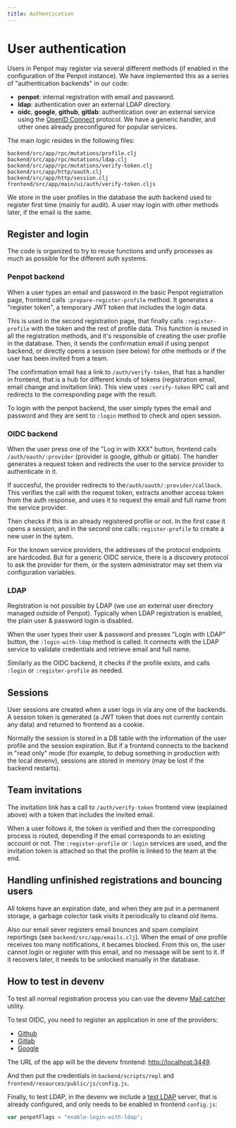 ```yaml
---
title: Authentication
---
```


# User authentication

Users in Penpot may register via several different methods (if enabled in the
configuration of the Penpot instance). We have implemented this as a series
of "authentication backends" in our code:

 * **penpot**: internal registration with email and password.
 * **ldap**: authentication over an external LDAP directory.
 * **oidc**, **google**, **github**, **gitlab**: authentication over an external
   service using the [OpenID Connect](https://openid.net/connect) protocol. We
   have a generic handler, and other ones already preconfigured for popular
   services.

The main logic resides in the following files:

```text
backend/src/app/rpc/mutations/profile.clj
backend/src/app/rpc/mutations/ldap.clj
backend/src/app/rpc/mutations/verify-token.clj
backend/src/app/http/oauth.clj
backend/src/app/http/session.clj
frontend/src/app/main/ui/auth/verify-token.cljs
```

We store in the user profiles in the database the auth backend used to register
first time (mainly for audit). A user may login with other methods later, if the
email is the same.

## Register and login

The code is organized to try to reuse functions and unify processes as much as
possible for the different auth systems.


### Penpot backend

When a user types an email and password in the basic Penpot registration page,
frontend calls <code class="language-clojure">:prepare-register-profile</code> method. It generates a "register
token", a temporary JWT token that includes the login data.

This is used in the second registration page, that finally calls
<code class="language-clojure">:register-profile</code> with the token and the rest of profile data. This function
is reused in all the registration methods, and it's responsible of creating the
user profile in the database. Then, it sends the confirmation email if using
penpot backend, or directly opens a session (see below) for othe methods or if
the user has been invited from a team.

The confirmation email has a link to <code class="language-clojure">/auth/verify-token</code>, that has a handler
in frontend, that is a hub for different kinds of tokens (registration email,
email change and invitation link). This view uses <code class="language-clojure">:verify-token</code> RPC call and
redirects to the corresponding page with the result.

To login with the penpot backend, the user simply types the email and password
and they are sent to <code class="language-clojure">:login</code> method to check and open session.

### OIDC backend

When the user press one of the "Log in with XXX" button, frontend calls
<code class="language-clojure">/auth/oauth/:provider</code> (provider is google, github or gitlab). The handler
generates a request token and redirects the user to the service provider to
authenticate in it.

If succesful, the provider redirects to the<code class="language-clojure">/auth/oauth/:provider/callback</code>.
This verifies the call with the request token, extracts another access token
from the auth response, and uses it to request the email and full name from the
service provider.

Then checks if this is an already registered profile or not. In the first case
it opens a session, and in the second one calls<code class="language-clojure">:register-profile</code> to create a
new user in the sytem.

For the known service providers, the addresses of the protocol endpoints are
hardcoded. But for a generic OIDC service, there is a discovery protocol to ask
the provider for them, or the system administrator may set them via configuration
variables.

### LDAP

Registration is not possible by LDAP (we use an external user directory managed
outside of Penpot). Typically when LDAP registration is enabled, the plain user
& password login is disabled.

When the user types their user & password and presses "Login with LDAP" button,
the <code class="language-clojure">:login-with-ldap</code> method is called. It connects with the LDAP service to
validate credentials and retrieve email and full name.

Similarly as the OIDC backend, it checks if the profile exists, and calls
<code class="language-clojure">:login</code> or <code class="language-clojure">:register-profile</code> as needed.

## Sessions

User sessions are created when a user logs in via any one of the backends. A
session token is generated (a JWT token that does not currently contain any data)
and returned to frontend as a cookie.

Normally the session is stored in a DB table with the information of the user
profile and the session expiration. But if a frontend connects to the backend in
"read only" mode (for example, to debug something in production with the local
devenv), sessions are stored in memory (may be lost if the backend restarts).

## Team invitations

The invitation link has a call to <code class="language-clojure">/auth/verify-token</code> frontend view (explained
above) with a token that includes the invited email.

When a user follows it, the token is verified and then the corresponding process
is routed, depending if the email corresponds to an existing account or not. The
<code class="language-clojure">:register-profile</code> or <code class="language-clojure">:login</code> services are used, and the invitation token is
attached so that the profile is linked to the team at the end.

## Handling unfinished registrations and bouncing users

All tokens have an expiration date, and when they are put in a permanent
storage, a garbage colector task visits it periodically to cleand old items.

Also our email sever registers email bounces and spam complaint reportings
(see <code class="language-text">backend/src/app/emails.clj</code>). When the email of one profile receives too
many notifications, it becames blocked. From this on, the user cannot login or
register with this email, and no message will be sent to it. If it recovers
later, it needs to be unlocked manually in the database.

## How to test in devenv

To test all normal registration process you can use the devenv [Mail
catcher](/technical-guide/developer/devenv/#email) utility.

To test OIDC, you need to register an application in one of the providers:

* [Github](https://docs.github.com/en/developers/apps/building-oauth-apps/creating-an-oauth-app)
* [Gitlab](https://docs.gitlab.com/ee/integration/oauth_provider.html)
* [Google](https://support.google.com/cloud/answer/6158849)

The URL of the app will be the devenv frontend: [http://localhost:3449]().

And then put the credentials in <code class="language-text">backend/scripts/repl</code> and
<code class="language-text">frontend/resources/public/js/config.js</code>.

Finally, to test LDAP, in the devenv we include a [test LDAP](https://github.com/rroemhild/docker-test-openldap)
server, that is already configured, and only needs to be enabled in frontend
<code class="language-text">config.js</code>:

```js
var penpotFlags = "enable-login-with-ldap";
```

